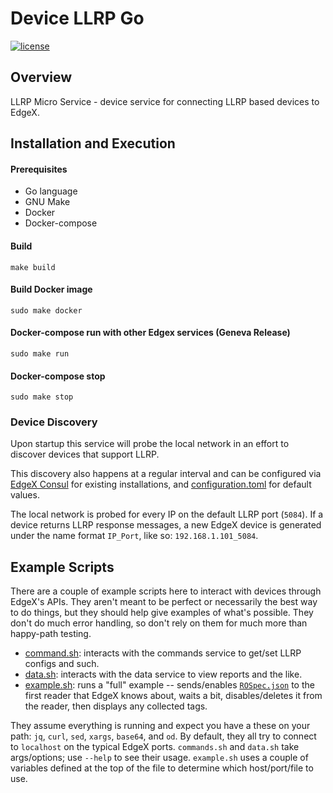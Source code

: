 # Device LLRP Go
[![license](https://img.shields.io/badge/license-Apache%20v2.0-blue.svg)](LICENSE)
## Overview
LLRP Micro Service - device service for connecting LLRP based devices to EdgeX.

## Installation and Execution ##

#### Prerequisites ####

 - Go language
 - GNU Make
 - Docker
 - Docker-compose
 
#### Build ####
```
make build
```

#### Build Docker image ####
```
sudo make docker
```

#### Docker-compose run with other Edgex services (Geneva Release) ####
```
sudo make run
```

#### Docker-compose stop ####
```
sudo make stop
```

### Device Discovery
Upon startup this service will probe the local network in an effort to discover devices that support LLRP.

This discovery also happens at a regular interval and can be configured via [EdgeX Consul](http://localhost:8500/ui/dc1/kv/edgex/devices/1.0/edgex-device-llrp/Device/Discovery/) for existing installations, and [configuration.toml](cmd/res/configuration.toml) for default values.

The local network is probed for every IP on the default LLRP port (`5084`). If a device returns LLRP response messages, a new EdgeX device is generated under the name format `IP_Port`, like so: `192.168.1.101_5084`.  


## Example Scripts
There are a couple of example scripts here
to interact with devices through EdgeX's APIs.
They aren't meant to be perfect or necessarily the best way to do things,
but they should help give examples of what's possible.
They don't do much error handling, 
so don't rely on them for much more than happy-path testing. 

 - [command.sh](examples/command.sh):
    interacts with the commands service
    to get/set LLRP configs and such.
 - [data.sh](examples/data.sh):
    interacts with the data service to view reports and the like. 
 - [example.sh](examples/example.sh):
    runs a "full" example --
    sends/enables [`ROSpec.json`](examples/ROSpec.json) 
    to the first reader that EdgeX knows about,
    waits a bit, disables/deletes it from the reader,
    then displays any collected tags.
 
They assume everything is running and expect you have a these on your path:
`jq`, `curl`, `sed`, `xargs`, `base64`, and `od`. 
By default, they all try to connect to `localhost` on the typical EdgeX ports.
`commands.sh` and `data.sh` take args/options; use `--help` to see their usage.
`example.sh` uses a couple of variables defined at the top of the file
to determine which host/port/file to use.
